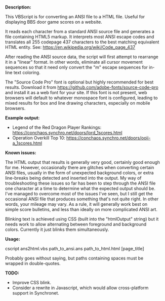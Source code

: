 **Description:**

  This VBScript is for converting an ANSI file to a HTML file.  Useful for
  displaying BBS door game scores on a website.

  It reads each character from a standard ANSI source file and generates
  a file containing HTML5 markup.  It interprets most ANSI escape codes
  and translates all 255 codepage 437 characters to the best matching
  equivalent HTML entity.
  See: https://en.wikipedia.org/wiki/Code_page_437

  After reading the ANSI source data, the script will first attempt to
  rearrange it in a "linear" format.  In other words, eliminate all cursor 
  movement sequences so that it need only convert the "m" escape sequences
  for in-line text coloring.

  The "Source Code Pro" font is optional but highly recommended for best
  results. Download it from https://github.com/adobe-fonts/source-code-pro
  and install it as a web font for your site.  If this font is not present,
  web browsers will default to whatever monospace font is configured,
  leading to mixed results for box and line drawing characters,
  especially on mobile browsers.
  
**Example output:**
  - Legend of the Red Dragon Player Rankings: https://conchaos.synchro.net/doors/lord_1scores.html
  - Operation Overkill Top 10: https://conchaos.synchro.net/doors/ooii-a_1scores.html

**Known issues:**

  The HTML output that results is generally very good, certainly good enough
  for me.  However, occasionally there are glitches when converting certain
  ANSI files, usually in the form of unexpected background colors, or extra
  line-breaks being detected and inserted into the output.  My way of
  troubleshooting these issues so far has been to step through the ANSI file
  one character at a time to determine what the expected output should be.
  I've managed to overcome most of the issues I've seen, but I still get the
  occasional ANSI file that produces something that's not quite right.
  In other words, your mileage may vary.  As a rule, it will generally work
  best on simple score bulletins, and less than ideally on more complicated
  ANSI art.

  Blinking text is achieved using CSS (built into the "htmlOutput" string)
  but it needs work to allow alternating between foreground and background
  colors.  Currently it just blinks them simultaneously.

**Usage:**

  cscript ans2html.vbs path_to_ansi.ans path_to_html.html [page_title]

Probably goes without saying, but paths containing spaces must be wrapped
in double-quotes.


**TODO:**
- Improve CSS blink.
- Consider a rewrite in Javascript, which would allow cross-platform
  support in Synchronet.


